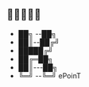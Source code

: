 ## 🗿🗿🗿🗿🗿

<!-- **Muhammad Kevin** is a ✨ _special_ ✨ repository because its `README.md` (this file) appears on your GitHub profile.

Here are some ideas to get you started: -->

<!-- 
- 🔭 I’m currently working on SMA Wahidiyah
- 🌱 I’m currently learning Machine Learning
- 👯 I’m looking to collaborate on ...
- 🤔 I’m looking for help with ...
- 💬 Ask me about ...
- 📫 How to reach me: ...
- 😄 Pronouns: ...
- ⚡ Fun fact: ... -->
-  ██╗ --██╗
-  ██║--██╔╝
-  █████╔╝ 
-  ██╔═██╗ 
-  ██║---██╗
-  ╚═╝ --╚═╝ ePoinT